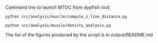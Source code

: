 Command line to launch MTOC from dypfish root: 

```python src/analysis/muscle/compute_z_line_distance.py```

```python src/analysis/muscle/density_analysis.py```

The list of the figures produced by the script is in output/README.md
